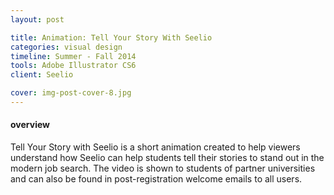 ```yaml
---
layout: post

title: Animation: Tell Your Story With Seelio
categories: visual design
timeline: Summer - Fall 2014
tools: Adobe Illustrator CS6
client: Seelio

cover: img-post-cover-8.jpg
---
```


<h4 class="heading heading--regular heading--emphasize">overview</h4>
<p>
	Tell Your Story with Seelio is a short animation created to help viewers understand how Seelio can help students tell their stories to stand out in the modern job search. The video is shown to students of partner universities and can also be found in post-registration welcome emails to all users.
</p>
